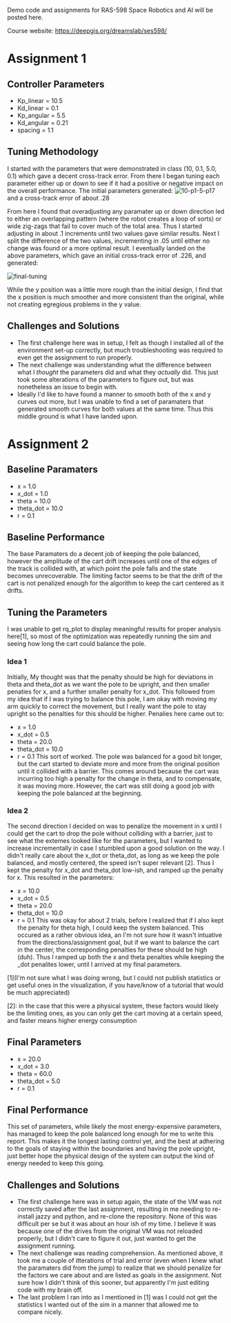 Demo code and assignments for RAS-598 Space Robotics and AI will be posted here. 

Course website: https://deepgis.org/dreamslab/ses598/

# Assignment 1
## Controller Parameters
- Kp_linear = 10.5
- Kd_linear = 0.1
- Kp_angular = 5.5
- Kd_angular = 0.21
- spacing = 1.1
## Tuning Methodology  
I started with the parameters that were demonstrated in class (10, 0.1, 5.0, 0.1) which gave a decent cross-track error. From there I began tuning each parameter either up or down to see if it had a positive or negative impact on the overall performance. The initial parameters generated:
![10-p1-5-p17](https://github.com/user-attachments/assets/1060a106-92d1-4cc3-b01b-59ed3ac1f1be)
and a cross-track error of about .28  

From here I found that overadjusting any paramater up or down direction led to either an overlapping pattern (where the robot creates a loop of sorts) or wide zig-zags that fail to cover much of the total area. Thus I started adjusting in about .1 increments until two values gave similar results. Next I split the difference of the two values, incrementing in .05 until either no change was found or a more optimal result. I eventually landed on the above parameters, which gave an initial cross-track error of .226, and generated:

![final-tuning](https://github.com/user-attachments/assets/942833aa-f97b-4530-be79-b7fd4fbc8303)

While the y position was a little more rough than the initial design, I find that the x position is much smoother and more consistent than the original, while not creating egregious problems in the y value.

## Challenges and Solutions  
- The first challenge here was in setup, I felt as though I installed all of the environment set-up correctly, but much troubleshooting was required to even get the assignment to run properly.  
- The next challenge was understanding what the difference between what I *thought* the parameters did and what they *actually* did. This just took some alterations of the parameters to figure out, but was nonetheless an issue to begin with.
- Ideally I'd like to have found a manner to smooth both of the x and y curves out more, but I was unable to find a set of paramaters that generated smooth curves for both values at the same time. Thus this middle ground is what I have landed upon.


# Assignment 2

## Baseline Paramaters
- x = 1.0
- x_dot = 1.0
- theta = 10.0
- theta_dot = 10.0
- r = 0.1

## Baseline Performance
The base Paramaters do a decent job of keeping the pole balanced, however the amplitude of the cart drift increases until one of the edges of the track is collided with, at which point the pole falls and the state becomes unrecoverable. The limiting factor seems to be that the drift of the cart is not penalized enough for the algorithm to keep the cart centered as it drifts.

## Tuning the Parameters
I was unable to get rq_plot to display meaningful results for proper analysis here[1], so most of the optimization was repeatedly running the sim and seeing how long the cart could balance the pole.

### Idea 1
Initially, My thought was that the penalty should be high for deviations in theta and theta_dot as we want the pole to be upright, and then smaller penaties for x, and a further smaller penalty for x_dot. This followed from my idea that if I was trying to balance this pole, I am okay with moving my arm quickly to correct the movement, but I really want the pole to stay upright so the penalties for this should be higher. Penalies here came out to:
- x = 1.0
- x_dot = 0.5
- theta = 20.0
- theta_dot = 10.0
- r = 0.1
This sort of worked. The pole was balanced for a good bit longer, but the cart started to deviate more and more from the original position until it collided with a barrier. This comes around because the cart was incurring too high a penalty for the change in theta, and to compensate, it was moving more. However, the cart was still doing a good job with keeping the pole balanced at the beginning.

### Idea 2
The second direction I decided on was to penalize the movement in x until I could get the cart to drop the pole without colliding with a barrier, just to see what the extemes looked like for the parameters, but I wanted to increase incrementally in case I stumbled upon a good solution on the way. I didn't really care about the x_dot or theta_dot, as long as we keep the pole balanced, and mostly centered, the speed isn't super relevant [2]. Thus I kept the penalty for x_dot and theta_dot low-ish, and ramped up the penalty for x. This resulted in the parameters:
- x = 10.0
- x_dot = 0.5
- theta = 20.0
- theta_dot = 10.0
- r = 0.1
This was okay for about 2 trials, before I realized that if I also kept the penalty for theta high, I could keep the system balanced. This occured as a rather obvious idea, an I'm not sure how it wasn't intuative from the directions/assignment goal, but if we want to balance the cart in the center, the corresponding penalties for these should be high (duh). Thus I ramped up both the x and theta penalties while keeping the _dot penalites lower, until I arrived at my final parameters.

[1](I'm not sure what I was doing wrong, but I could not publish statistics or get useful ones in the visualization, if you have/know of a tutorial that would be much appreciated)

[2]: in the case that this were a physical system, these factors would likely be the limiting ones, as you can only get the cart moving at a certain speed, and faster means higher energy consumption

## Final Parameters
- x = 20.0
- x_dot = 3.0
- theta = 60.0
- theta_dot = 5.0
- r = 0.1

## Final Performance
This set of parameters, while likely the most energy-expensive parameters, has managed to keep the pole balanced long enough for me to write this report. This makes it the longest lasting control yet, and the best at adhering to the goals of staying within the boundaries and having the pole upright, just better hope the physical design of the system can output the kind of energy needed to keep this going.


## Challenges and Solutions  
- The first challenge here was in setup again, the state of the VM was not correctly saved after the last assignment, resulting in me needing to re-install jazzy and python, and re-clone the repository. None of this was difficult per se but it was about an hour ish of my time. I believe it was because one of the drives from the original VM was not reloaded properly, but I didn't care to figure it out, just wanted to get the assignment running.
- The next challenge was reading comprehension. As mentioned above, it took me a couple of itterations of trial and error (even when I knew what the paramaters did from the jump) to realize that we should penalize for the factors we care about and are listed as goals in the assignment. Not sure how I didn't think of this sooner, but apparently I'm just editing code with my brain off.
- The last problem I ran into as I mentioned in [1] was I could not get the statistics I wanted out of the sim in a manner that allowed me to compare nicely.
